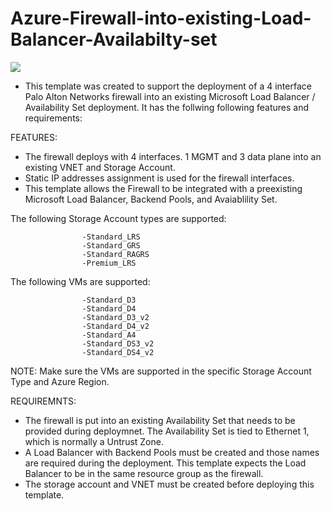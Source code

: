 # Azure-Firewall-into-existing-Load-Balancer-Availabilty-set

[<img src="http://azuredeploy.net/deploybutton.png"/>](https://portal.azure.com/#create/Microsoft.Template/uri/https%3A%2F%2Fgithub.com%2Fbmenestret%2FAzure%2Fblob%2Fmaster%2FAVSet-Existing-4Interfaces%2FazureDeploy.json)

- This template was created to support the deployment of a 4 interface Palo Alton Networks firewall into an existing Microsoft Load Balancer / Availability Set deployment. It has the follwing following features and requirements:

FEATURES:
- The firewall deploys with 4 interfaces.  1 MGMT and 3 data plane into an existing VNET and Storage Account.
- Static IP addresses assignment is used for the firewall interfaces.
- This template allows the Firewall to be integrated with a preexisting Microsoft Load Balancer, Backend Pools, and Avaiablility Set.

The following Storage Account types are supported:

                    -Standard_LRS
                    -Standard_GRS
                    -Standard_RAGRS
                    -Premium_LRS
                    
The following VMs are supported:

                    -Standard_D3
                    -Standard_D4
                    -Standard_D3_v2
                    -Standard_D4_v2
                    -Standard_A4
                    -Standard_DS3_v2
                    -Standard_DS4_v2
        
NOTE: Make sure the VMs are supported in the specific Storage Account Type and Azure Region.

REQUIREMNTS:
- The firewall is put into an existing Availability Set that needs to be provided during deploymnet.  The Availability Set is tied to Ethernet 1, which is normally a Untrust Zone.
- A Load Balancer with Backend Pools must be created and those names are required during the deployment.  This template expects the Load Balancer to be in the same resource group as the firewall.
- The storage account and VNET must be created before deploying this template.
        
